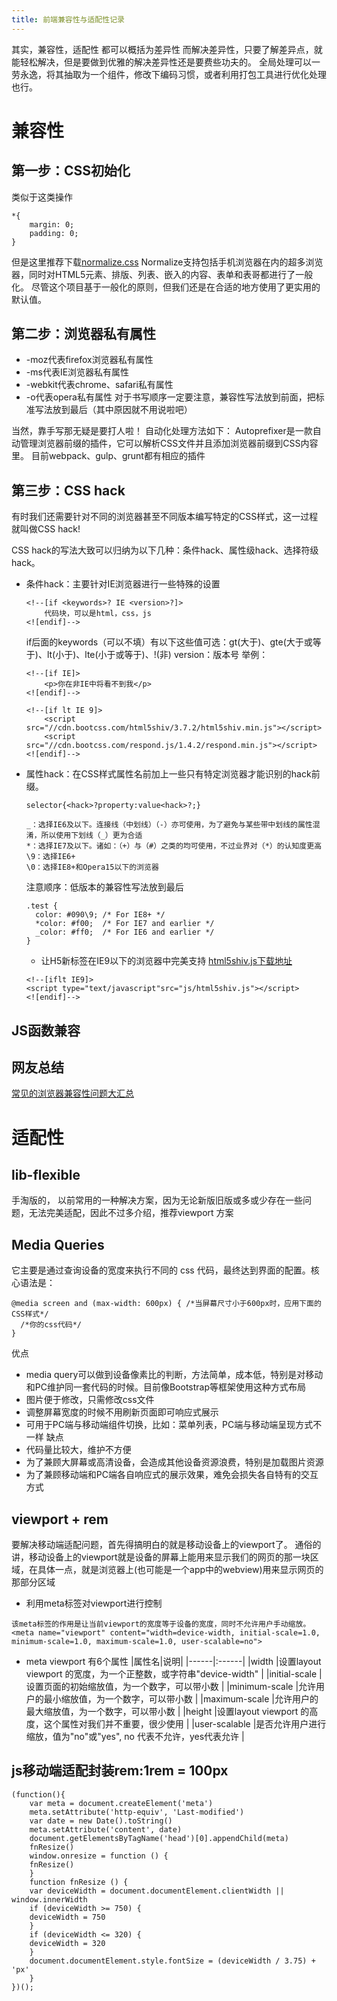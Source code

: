 ```yaml
---
title: 前端兼容性与适配性记录
---
```


其实，兼容性，适配性 都可以概括为差异性
而解决差异性，只要了解差异点，就能轻松解决，但是要做到优雅的解决差异性还是要费些功夫的。
全局处理可以一劳永逸，将其抽取为一个组件，修改下编码习惯，或者利用打包工具进行优化处理也行。


# 兼容性

## 第一步：CSS初始化
类似于这类操作
```
*{
    margin: 0;
    padding: 0;
}
```
但是这里推荐下载[normalize.css](https://necolas.github.io/normalize.css/latest/normalize.css)
Normalize支持包括手机浏览器在内的超多浏览器，同时对HTML5元素、排版、列表、嵌入的内容、表单和表哥都进行了一般化。
尽管这个项目基于一般化的原则，但我们还是在合适的地方使用了更实用的默认值。

## 第二步：浏览器私有属性
 - -moz代表firefox浏览器私有属性
 - -ms代表IE浏览器私有属性
 - -webkit代表chrome、safari私有属性
 - -o代表opera私有属性
对于书写顺序一定要注意，兼容性写法放到前面，把标准写法放到最后（其中原因就不用说啦吧）

当然，靠手写那无疑是要打人啦！
自动化处理方法如下：
Autoprefixer是一款自动管理浏览器前缀的插件，它可以解析CSS文件并且添加浏览器前缀到CSS内容里。
目前webpack、gulp、grunt都有相应的插件


## 第三步：CSS hack
有时我们还需要针对不同的浏览器甚至不同版本编写特定的CSS样式，这一过程就叫做CSS hack!

CSS hack的写法大致可以归纳为以下几种：条件hack、属性级hack、选择符级hack。

 - 条件hack：主要针对IE浏览器进行一些特殊的设置
	```
	<!--[if <keywords>? IE <version>?]>
		代码块，可以是html，css，js
	<![endif]-->
	```

	if后面的keywords（可以不填）有以下这些值可选：gt(大于)、gte(大于或等于)、lt(小于)、lte(小于或等于)、!(非)
	version：版本号
	举例：
	```
	<!--[if IE]>
		<p>你在非IE中将看不到我</p>
	<![endif]-->

	<!--[if lt IE 9]>
		<script src="//cdn.bootcss.com/html5shiv/3.7.2/html5shiv.min.js"></script>
		<script src="//cdn.bootcss.com/respond.js/1.4.2/respond.min.js"></script>
	<![endif]-->
	```
 - 属性hack：在CSS样式属性名前加上一些只有特定浏览器才能识别的hack前缀。
	```
	selector{<hack>?property:value<hack>?;}
	
	_：选择IE6及以下。连接线（中划线）（-）亦可使用，为了避免与某些带中划线的属性混淆，所以使用下划线（_）更为合适
	*：选择IE7及以下。诸如：（+）与（#）之类的均可使用，不过业界对（*）的认知度更高
	\9：选择IE6+
	\0：选择IE8+和Opera15以下的浏览器
	```
	注意顺序：低版本的兼容性写法放到最后
	```
	.test {
	  color: #090\9; /* For IE8+ */
	  *color: #f00;  /* For IE7 and earlier */
	  _color: #ff0;  /* For IE6 and earlier */
	}
	```
	 - 让H5新标签在IE9以下的浏览器中完美支持
	[html5shiv.js下载地址](https://github.com/aFarkas/html5shiv/releases)
	```
	<!--[iflt IE9]>
	<script type="text/javascript"src="js/html5shiv.js"></script>
	<![endif]-->
	```
	
## JS函数兼容


## 网友总结

[常见的浏览器兼容性问题大汇总](https://www.jianshu.com/p/b845f0c80c6e)



 
# 适配性

## lib-flexible
手淘版的， 以前常用的一种解决方案，因为无论新版旧版或多或少存在一些问题，无法完美适配，因此不过多介绍，推荐viewport 方案

## Media Queries
它主要是通过查询设备的宽度来执行不同的 css 代码，最终达到界面的配置。核心语法是：
```
@media screen and (max-width: 600px) { /*当屏幕尺寸小于600px时，应用下面的CSS样式*/
  /*你的css代码*/
}
```
优点
 - media query可以做到设备像素比的判断，方法简单，成本低，特别是对移动和PC维护同一套代码的时候。目前像Bootstrap等框架使用这种方式布局
 - 图片便于修改，只需修改css文件
 - 调整屏幕宽度的时候不用刷新页面即可响应式展示
 - 可用于PC端与移动端组件切换，比如：菜单列表，PC端与移动端呈现方式不一样
缺点
 - 代码量比较大，维护不方便
 - 为了兼顾大屏幕或高清设备，会造成其他设备资源浪费，特别是加载图片资源
 - 为了兼顾移动端和PC端各自响应式的展示效果，难免会损失各自特有的交互方式


## viewport + rem

要解决移动端适配问题，首先得搞明白的就是移动设备上的viewport了。
通俗的讲，移动设备上的viewport就是设备的屏幕上能用来显示我们的网页的那一块区域，在具体一点，就是浏览器上(也可能是一个app中的webview)用来显示网页的那部分区域

 - 利用meta标签对viewport进行控制
```
该meta标签的作用是让当前viewport的宽度等于设备的宽度，同时不允许用户手动缩放。
<meta name="viewport" content="width=device-width, initial-scale=1.0, minimum-scale=1.0, maximum-scale=1.0, user-scalable=no">
```

 - meta viewport 有6个属性
	|属性名|说明|
	|------|:------|
	|width			|设置layout viewport  的宽度，为一个正整数，或字符串"device-width"	|
	|initial-scale	|设置页面的初始缩放值，为一个数字，可以带小数						|
	|minimum-scale	|允许用户的最小缩放值，为一个数字，可以带小数						|
	|maximum-scale	|允许用户的最大缩放值，为一个数字，可以带小数						|
	|height			|设置layout viewport  的高度，这个属性对我们并不重要，很少使用		|
	|user-scalable	|是否允许用户进行缩放，值为"no"或"yes", no 代表不允许，yes代表允许	|
	
	
## js移动端适配封装rem:1rem = 100px
```
(function(){
	var meta = document.createElement('meta')
	meta.setAttribute('http-equiv', 'Last-modified')
	var date = new Date().toString()
	meta.setAttribute('content', date)
	document.getElementsByTagName('head')[0].appendChild(meta)
	fnResize()
	window.onresize = function () {
	fnResize()
	}
	function fnResize () {
	var deviceWidth = document.documentElement.clientWidth || window.innerWidth
	if (deviceWidth >= 750) {
	deviceWidth = 750
	}
	if (deviceWidth <= 320) {
	deviceWidth = 320
	}
	document.documentElement.style.fontSize = (deviceWidth / 3.75) + 'px'
	}
})();
```
